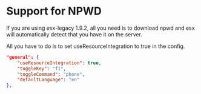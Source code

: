 # Support for NPWD

If you are using esx-legacy 1.9.2, all you need is to download npwd and esx will automatically detect that you have it on the server.

All you have to do is to set useResourceIntegration to true in the config.

```json
"general": {
    "useResourceIntegration": true,
    "toggleKey": "f1",
    "toggleCommand": "phone",
    "defaultLanguage": "en"
},
 ```